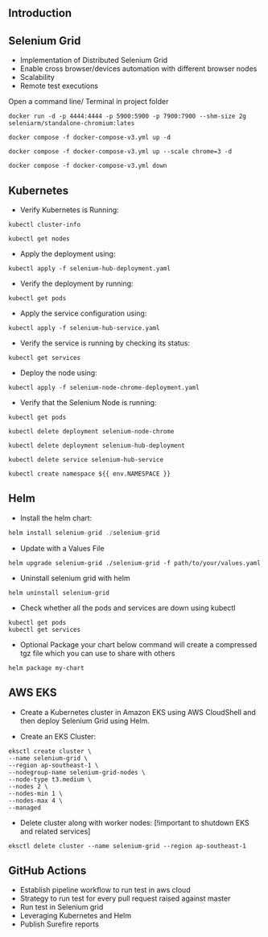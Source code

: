 ## Introduction

## Selenium Grid

* Implementation of Distributed Selenium Grid
* Enable cross browser/devices automation with different browser nodes
* Scalability
* Remote test executions

Open a command line/ Terminal in project folder
```standalone selenium grid in Mac
docker run -d -p 4444:4444 -p 5900:5900 -p 7900:7900 --shm-size 2g seleniarm/standalone-chromium:lates
```

```distributed selenium grid
docker compose -f docker-compose-v3.yml up -d
```
```scaling chrome service
docker compose -f docker-compose-v3.yml up --scale chrome=3 -d
```

```tear down containers
docker compose -f docker-compose-v3.yml down
```

## Kubernetes

* Verify Kubernetes is Running:
```Open a terminal and run the following command to check the status of Kubernetes:
kubectl cluster-info
```

```Check Nodes Status:
kubectl get nodes
```

* Apply the deployment using:
```
kubectl apply -f selenium-hub-deployment.yaml
```
* Verify the deployment by running:
```
kubectl get pods
```
* Apply the service configuration using:
```
kubectl apply -f selenium-hub-service.yaml
```
* Verify the service is running by checking its status:
```
kubectl get services
```
* Deploy the node using:
```
kubectl apply -f selenium-node-chrome-deployment.yaml
```
* Verify that the Selenium Node is running:
```
kubectl get pods
```

```Delete the Selenium Node Deployment:
kubectl delete deployment selenium-node-chrome
```
```Delete the Selenium Hub Deployment:
kubectl delete deployment selenium-hub-deployment
```
```Delete the Selenium Hub Service:
kubectl delete service selenium-hub-service
```

```Create Kubernetes Namespace :
kubectl create namespace ${{ env.NAMESPACE }}
```

## Helm

* Install the helm chart:
```go to the directory having templates, chart.yaml, values.yaml:
helm install selenium-grid ./selenium-grid
```

* Update with a Values File
```To apply new values from a values.yaml file to an active Helm deployment:
helm upgrade selenium-grid ./selenium-grid -f path/to/your/values.yaml
```

* Uninstall selenium grid with helm
```
helm uninstall selenium-grid
```

* Check whether all the pods and services are down using kubectl
```
kubectl get pods
kubectl get services
```
* Optional Package your chart below command will create a compressed tgz file which you can use to share with others
```
helm package my-chart
```

## AWS EKS

* Create a Kubernetes cluster in Amazon EKS using AWS CloudShell and then deploy Selenium Grid using Helm.

* Create an EKS Cluster:
```
eksctl create cluster \
--name selenium-grid \
--region ap-southeast-1 \
--nodegroup-name selenium-grid-nodes \
--node-type t3.medium \
--nodes 2 \
--nodes-min 1 \
--nodes-max 4 \
--managed

```
* Delete cluster along with worker nodes: [!important to shutdown EKS and related services]
```
eksctl delete cluster --name selenium-grid --region ap-southeast-1
```

## GitHub Actions

* Establish pipeline workflow to run test in aws cloud 
* Strategy to run test for every pull request raised against master
* Run test in Selenium grid
* Leveraging Kubernetes and Helm
* Publish Surefire reports